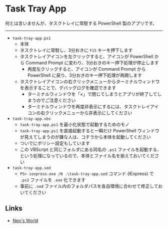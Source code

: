 # Task Tray App

何とは言いませんが、タスクトレイに常駐する PowerShell 製のアプリです。

---

- `task-tray-app.ps1`
    - 本体
    - タスクトレイに常駐し、3分おきに `F15` キーを押下します
    - タスクトレイアイコンを左クリックすると、アイコンが PowerShell から Command Prompt に変わり、3分おきのキー押下処理が停止します
        - 再度左クリックすると、アイコンが Command Prompt から PowerShell に戻り、3分おきのキー押下処理が再開します
    - タスクトレイアイコンの右クリックメニューからターミナルウィンドウを表示することで、デバッグログを確認できます
        - ターミナルウィンドウを「×」で閉じてしまうとアプリが終了してしまうのでご注意ください
        - ターミナルウィンドウを再度非表示にするには、タスクトレイアイコンの右クリックメニューから非表示にしてください
- `task-tray-app.vbs`
    - `task-tray-app.ps1` を最小化状態で起動するためのモノ
    - `task-tray-app.ps1` を直接起動すると一瞬だけ PowerShell ウィンドウが見えてしまうのが嫌な人は、コチラから本体を起動してください
    - ついでにポリシー設定もしています
    - この VBScript と同じフォルダにある同名の `.ps1` ファイルを起動する、という処理になっているので、本体とファイル名を揃えておいてください
- `task-tray-app.sed`
    - `PS> iexpress.exe /N .\task-tray-app.sed` コマンド (IExpress) で `.ps1` ファイルを `.exe` 化できます
    - 事前に `.sed` ファイル内のフォルダパスを各自環境に合わせて修正しておいてください


## Links

- [Neo's World](https://neos21.net/)
